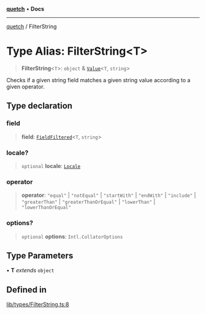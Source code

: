 [**quetch**](../README.md) • **Docs**

***

[quetch](../README.md) / FilterString

# Type Alias: FilterString\<T\>

> **FilterString**\<`T`\>: `object` & [`Value`](Value.md)\<`T`, `string`\>

Checks if a given string field matches a given string value according to a given operator.

## Type declaration

### field

> **field**: [`FieldFiltered`](FieldFiltered.md)\<`T`, `string`\>

### locale?

> `optional` **locale**: [`Locale`](Locale.md)

### operator

> **operator**: `"equal"` \| `"notEqual"` \| `"startWith"` \| `"endWith"` \| `"include"` \| `"greaterThan"` \| `"greaterThanOrEqual"` \| `"lowerThan"` \| `"lowerThanOrEqual"`

### options?

> `optional` **options**: `Intl.CollatorOptions`

## Type Parameters

• **T** *extends* `object`

## Defined in

[lib/types/FilterString.ts:8](https://github.com/nevoland/quetch/blob/b70842cb9761fe7c217edef26e0fbc90449abccb/lib/types/FilterString.ts#L8)
